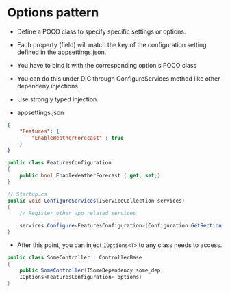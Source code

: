# Options pattern

- Define a POCO class to specify specific settings or options.
- Each property (field) will match the key of the configuration setting defined in the appsettings.json.

- You have to bind it with the corresponding option's POCO class 

- You can do this under DIC through ConfigureServices method like other dependeny injections.

- Use strongly typed injection.
- appsettings.json
```json
{
    "Features": {
        "EnableWeatherForecast" : true
    }
}
```

```csharp
public class FeaturesConfiguration
{
    public bool EnableWeatherForecast { get; set;}
}

// Startup.cs
public void ConfigureServices(IServiceCollection services)
{
    // Register other app related services

    services.Configure<FeaturesConfiguration>(Configuration.GetSection("Features"));
}

```

- After this point, you can inject `IOptions<T>` to any class needs to access.

```csharp
public class SomeController : ControllerBase
{
    public SomeController(ISomeDependency some_dep,
    IOptions<FeaturesConfiguration> options)
}
```